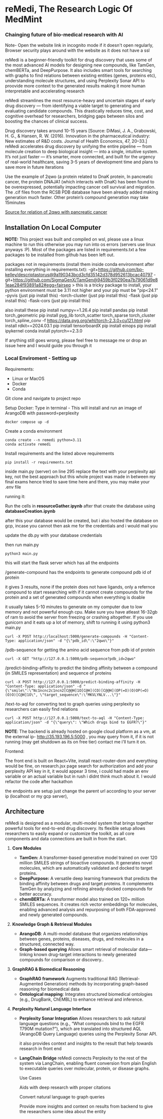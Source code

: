 # reMedi, The Research Logic Of MedMint
### Chainging future of bio-medical research with AI

Note- Open the website link in incognito mode if it doesn't open regularly, Browser security plays around with the website as it does not have a ssl

reMedi is a beginner-friendly toolkit for drug discovery that uses some of the most advanced AI models for designing new compounds, like TamGen, chemBERTa, and DeepPurpose. It also includes smart tools for searching with graphs to find relations between existing entities (genes, proteins etc), understanding molecule structures, and using Perplexity Sonar API to proovide more context to the generated results making it more human interpretable and accelerating research

reMedi streamlines the most resource-heavy and uncertain stages of early drug discovery — from identifying a viable target to generating and evaluating candidate compounds. This drastically reduces time, cost, and cognitive overhead for researchers, bridging gaps between silos and boosting the chances of clinical success.

Drug discovery takes around 10-15 years [Source: DiMasi, J. A., Grabowski, H. G., & Hansen, R. W. (2016). Innovation in the pharmaceutical industry: New estimates of R&D costs. Journal of Health Economics, 47, 20–33.] reMedi accelerates drug discovery by unifying the entire pipeline — from molecule creation to deep biological insight — into a single, intuitive system. It’s not just faster — it’s smarter, more connected, and built for the urgency of real-world healthcare, saving 3-5 years of development time and plans to save more in future iterations


Use the example of 2qwo (a protein related to DnaK protein, In pancreatic cancer, the protein DNAJA1 (which interacts with DnaK) has been found to be overexpressed, potentially impacting cancer cell survival and migration. The .cif files from the RCSB PDB database have been already added making generation much faster. Other protein’s compound generation may take 15minutes

[Source for relation of 2qwo with pancreatic cancer](https://pdb101.rcsb.org/learn/structural-biology-highlights/dnaja1-and-pancreatic-cancer)


## Installation On Local Computer

**NOTE:** This project was built and compiled on wsl, please use a linux machine to run this otherwise you may run into os errors (servers use linux anyways :P). Most of the packages are listed in requirements.txt a few packages to be installed from github has been left out.

packages not in requirements (install them inside conda environment after installing everything in requirements.txt):
-git+https://github.com/bp-kelley/descriptastorus@9a190343bcd3cfd35142d378d952613bcac40797
-git+https://github.com/SigmaGenX/TamGen@9459b3f0290ea7b79061d9e81eae284f93891a82#egg=fairseq
    > this is a tricky package to install, your python environment must be 3.11 not higher and your pip must be "pip<24.1"
-pyvis (just pip install this)
-torch-cluster (just pip install this)
-flask (just pip install this)
-flask-cors (just pip install this)

also install these
pip install numpy==1.26.4
pip install pandas
pip install torch_geometric
pip install pyg_lib torch_scatter torch_sparse torch_cluster torch_spline_conv -f https://data.pyg.org/whl/torch-2.3.0+cu121.html
pip install rdkit==2024.03.1
pip install tensorboardX
pip install einops
pip install ipykernel
conda install pytorch==2.3.0

If anything still goes wrong, please feel free to message me or drop an issue here and I would guide you through it

### Local Enviroment - Setting up

Requirements:

- Linux or MacOS
- Docker
- Conda

Git clone and navigate to project repo

Setup Docker: Type in terminal - This will install and run an image of ArangoDB with password=perplexity

```
docker compose up -d
```

Create a conda environment

```
conda create --n remedi python=3.11
conda activate remedi
```

Install requirements and the listed above requirements

```
pip install -r requirements.txt
```

inside main.py (server) on line 295 replace the text with your perplexity api key,
not the best approach but this whole project was made in between my final exams hence tried to save time here and there, you may make your .env file 


running it:

Run the cells in **resourceGather.ipynb**
after that create the database using **databaseCreation.ipynb**

after this your database would be created, but i also hosted the database on gcp, incase you cannot then ask me for the credentials and i would mail you

update the db.py with your database credentials

then run main.py

```
python3 main.py
```
this will start the flask server which has all the endpoints

/generate-compound has the endpoints to generate compound pdb id of protein

it gives 3 results, none if the protein does not have ligands, only a refernce compound to start researching with if it cannot create compounds for the protein and a set of generated compounds when everything is doable

it usually takes 5-10 minutes to generate on my computer due to low memory and not powerful enough cpu. Make sure you have atleast 16-32gb of ram to avoid the server from freezing or crashing altogether. If you use gunicorn and it eats up a lot of memory, shift to running it using python3 main.py


```
curl -X POST http://localhost:5000/generate-compounds -H "Content-Type: application/json" -d "{\"pdb_id\":\"2qwo\"}"

```

/pdb-sequence for getting the amino acid sequence from pdb id of protein
```
curl -X GET "http://127.0.0.1:5000/pdb-sequence?pdb_id=2qwo"
```
/predict-binding-affinity to predict the binding affinity between a compound (in SMILES representation) and sequence of proteins
```
curl -X POST http://127.0.0.1:5000/predict-binding-affinity -H "Content-Type: application/json" -d "{\"smile\":\"Nc1ncnc2c1ncn2[C@@H]1O[C@H](CO)[C@@H](OP(=O)(O)OP(=O)(O)O)[C@H]1O\", \"target_sequence\":\"MKVLYNLV...\"}"
```

/text-to-aql for converting text to graph queries using perplexity so researchers can easily find relations

```
curl -X POST http://127.0.0.1:5000/text-to-aql -H "Content-Type: application/json" -d "{\"query\": \"Which drugs bind to EGFR?\"}"

```
**NOTE**: The backend is already hosted on google cloud platform as a vm, at the external ip- http://35.193.196.5:5000 , you may query from it, if it is not running (may get shutdown as its on free tier) contact me i'll turn it on.

Frontend:

The front end is built on React+Vite, install react-router-dom and everything would be fine, on research.jsx page search for authorization and add your perplexity API key in it, it would appear 3 time, i could had made an env variable or an actual variable but in rush i didnt think much about it. I would refactor the code after hackathon

the endpoints are setup just change the parent url according to your server ip (localhost or my gcp server), 
## Architecture

reMedi is designed as a modular, multi-model system that brings together powerful tools for end-to-end drug discovery. Its flexible setup allows researchers to easily expand or customize the toolkit, as all core components and data connections are built in from the start.

1. **Core Modules**

   - **TamGen:** A transformer-based generative model trained on over 120 million SMILES strings of bioactive compounds. It generates novel molecules, which are automatically validated and docked to target proteins.
   - **DeepPurpose:** A versatile deep learning framework that predicts the binding affinity between drugs and target proteins. It complements TamGen by analyzing and refining already-docked compounds for better accuracy.
   - **chemBERTa:** A transformer model also trained on 120+ million SMILES sequences. It creates rich vector embeddings for molecules, enabling advanced analysis and repurposing of both FDA-approved and newly generated compounds.

2. **Knowledge Graph & Retrieval Modules**

   - **ArangoDB**: A multi-model database that organizes relationships between genes, proteins, diseases, drugs, and molecules in a structured, connected way.
   - **Graph-based querying** Allows smart retrieval of molecular data—linking known drug-target interactions to newly generated compounds for comparison or discovery..


3. **GraphRAG & Biomedical Reasoning**
   - **GraphRAG framework** Augments traditional RAG (Retrieval-Augmented Generation) methods by incorporating graph-based reasoning for biomedical data
   - **Ontological mapping**: Integrates structured biomedical ontologies (e.g., DrugBank, ChEMBL) to enhance retrieval and inference.

4. **Perplexity Natural Language Interface**
    
    - **Perplexity Sonar Integration**
      Allows researchers to ask natural language questions (e.g., “What compounds bind to the EGFR T790M mutation?”), which are translated into structured AQL (ArangoDB Query Language) queries using the Perplexity Sonar API.

      it also provides context and insights to the result that help towards research in front end

    - **LangChain Bridge**
      reMedi connects Perplexity to the rest of the system via LangChain, enabling fluent conversion from plain English to executable queries over molecular, protein, or disease graphs.

      Use Cases

      Aids with deep research with proper citations

      Convert natural language to graph queries

      Provide more insights and context on results from backend to give the researchers some idea about the entity


